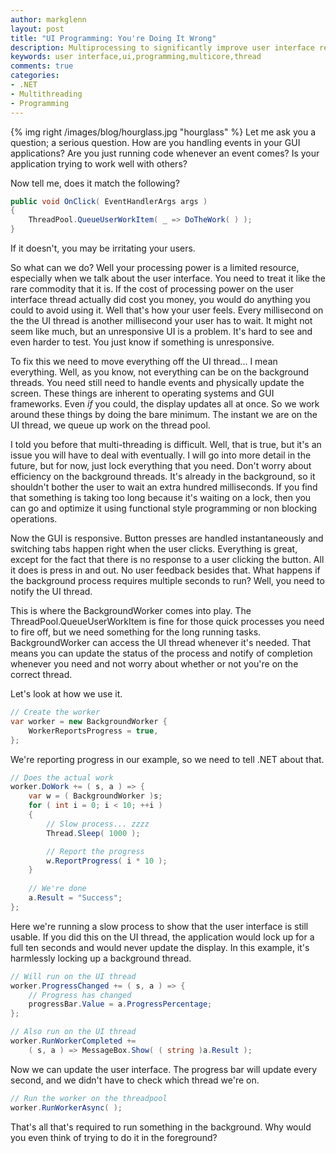 ```yaml
---
author: markglenn
layout: post
title: "UI Programming: You're Doing It Wrong"
description: Multiprocessing to significantly improve user interface response times
keywords: user interface,ui,programming,multicore,thread
comments: true
categories:
- .NET
- Multithreading
- Programming
---
```


{% img right /images/blog/hourglass.jpg "hourglass" %}
Let me ask you a question; a serious question. How are you handling events
in your GUI applications? Are you just running code whenever an event
comes? Is your application trying to work well with others? 

Now tell me, does it match the following?

``` csharp
public void OnClick( EventHandlerArgs args )
{
    ThreadPool.QueueUserWorkItem( _ => DoTheWork( ) ); 
}
```
If it doesn't, you may be irritating your users.

<!--more-->

So what can we do? Well
your processing power is a limited resource, especially when we talk
about the user interface. You need to treat it like the rare commodity
that it is. If the cost of processing power on the user interface thread
actually did cost you money, you would do anything you could to avoid
using it. Well that's how your user feels. Every millisecond on the the
UI thread is another millisecond your user has to wait. It might not
seem like much, but an unresponsive UI is a problem. It's hard to see
and even harder to test. You just know if something is unresponsive.

To fix this we need to move everything off the UI thread... I mean
everything. Well, as you know, not everything can be on the background
threads. You need still need to handle events and physically update the
screen. These things are inherent to operating systems and GUI
frameworks. Even *if* you could, the display updates all at once. So we
work around these things by doing the bare minimum. The instant we are
on the UI thread, we queue up work on the thread pool.

I told you before
that multi-threading is difficult. Well, that is true, but it's an issue
you will have to deal with eventually. I will go into more detail in the
future, but for now, just lock everything that you need. Don't worry
about efficiency on the background threads. It's already in the
background, so it shouldn't bother the user to wait an extra hundred
milliseconds. If you find that something is taking too long because it's
waiting on a lock, then you can go and optimize it using functional
style programming or non blocking operations.

Now the GUI is responsive.
Button presses are handled instantaneously and switching tabs happen
right when the user clicks. Everything is great, except for the fact
that there is no response to a user clicking the button. All it does is
press in and out. No user feedback besides that. What happens if the
background process requires multiple seconds to run? Well, you need to
notify the UI thread.

This is where the BackgroundWorker comes into
play. The ThreadPool.QueueUserWorkItem is fine for those quick processes
you need to fire off, but we need something for the long running tasks.
BackgroundWorker can access the UI thread whenever it's needed. That
means you can update the status of the process and notify of completion
whenever you need and not worry about whether or not you're on the
correct thread.

Let's look at how we use it.

``` csharp
// Create the worker 
var worker = new BackgroundWorker {
    WorkerReportsProgress = true,
};
```

We're reporting progress in our example, so we need to tell .NET about that.
``` csharp
// Does the actual work 
worker.DoWork += ( s, a ) => { 
    var w = ( BackgroundWorker )s;
    for ( int i = 0; i < 10; ++i )
    { 
        // Slow process... zzzz
        Thread.Sleep( 1000 );

        // Report the progress
        w.ReportProgress( i * 10 );
    }
    
    // We're done 
    a.Result = "Success";
};
```

Here we're running a slow process to show that the user interface is still usable.
If you did this on the UI thread, the application would lock up for a
full ten seconds and would never update the display. In this example,
it's harmlessly locking up a background thread.

``` csharp
// Will run on the UI thread
worker.ProgressChanged += ( s, a ) => { 
    // Progress has changed
    progressBar.Value = a.ProgressPercentage;
};

// Also run on the UI thread 
worker.RunWorkerCompleted +=
    ( s, a ) => MessageBox.Show( ( string )a.Result );

```

Now we can update the user interface. The progress bar will update every second, and we didn't
have to check which thread we're on.

``` csharp
// Run the worker on the threadpool 
worker.RunWorkerAsync( );
```

That's all that's required to run something in the background. Why would you even
think of trying to do it in the foreground?
